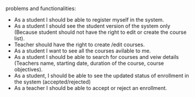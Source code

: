 problems and functionalities: 
 - As a student I should be able to register myself in the system.
 - As a student I should see the student version of the system only (Because student should not have the right to edit or create the course list).
 - Teacher should have the right to create /edit courses.
 - As a student I want to see all the courses avilable to me.
 - As a student I should be able to search for courses and veiw details (Teachers name, starting date, duration of the course, course objectives).
 - As a student, I should be able to see the updated status of enrollment in the system (accepted/rejected)
 - As a teacher I should be able to accept or reject an enrollment.

